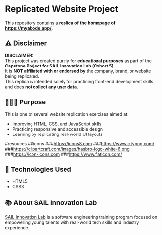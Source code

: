 
# Replicated Website Project

This repository contains a **replica of the homepage of https://myabode.app/**.

## ⚠️ Disclaimer

**DISCLAIMER:**  
This project was created purely for **educational purposes** as part of the **Capstone Project for SAIL Innovation Lab (Cohort 5)**.  
It is **NOT affiliated with or endorsed by** the company, brand, or website being replicated.  
This replica is intended solely for practicing front-end development skills and does **not collect any user data**.

## 👨🏽‍💻 Purpose

This is one of several website replication exercises aimed at:
- Improving HTML, CSS, and JavaScript skills
- Practicing responsive and accessible design
- Learning by replicating real-world UI layouts


#resouces
##icons
###https://icons8.com
###https://www.citypng.com/
###https://clipartcraft.com/images/hasbro-logo-white-6.png
###https://icon-icons.com
###https://www.flaticon.com/


## 🔧 Technologies Used

- HTML5
- CSS3

## 📚 About SAIL Innovation Lab

[SAIL Innovation Lab](https://sailab.ng) is a software engineering training program focused on empowering young talents with real-world tech skills and industry experience.

